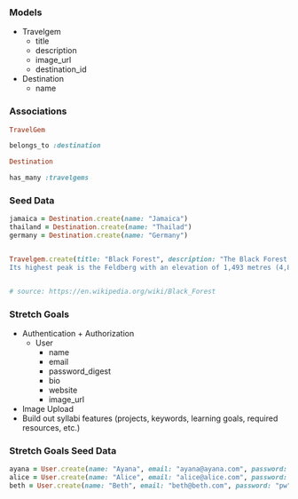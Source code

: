### Models
- Travelgem
    - title
    - description
    - image_url
    - destination_id
- Destination
    - name

### Associations

```ruby
TravelGem

belongs_to :destination

Destination

has_many :travelgems

```

### Seed Data

```ruby
jamaica = Destination.create(name: "Jamaica")
thailand = Destination.create(name: "Thailad")
germany = Destination.create(name: "Germany")


Travelgem.create(title: "Black Forest", description: "The Black Forest is a large forested mountain range in south-west Germany, in the state of Baden-Württemberg, bounded by the Rhine valley to the west and south. It is the source of the Danube and Neckar rivers.
Its highest peak is the Feldberg with an elevation of 1,493 metres (4,898 ft) above sea level. Roughly oblong in shape, with a length of 160 kilometres (100 miles) and breadth of up to 50 km (30 mi), it has an area of about 6,009 km2 (2,320 sq mi).", image_url: "https://en.wikipedia.org/wiki/Black_Forest#/media/File:Green_winter.jpg", category_id: germany.id)


# source: https://en.wikipedia.org/wiki/Black_Forest
```

### Stretch Goals
- Authentication + Authorization
    - User
      - name
      - email
      - password_digest
      - bio
      - website
      - image_url
- Image Upload
- Build out syllabi features (projects, keywords, learning goals, required resources, etc.)

### Stretch Goals Seed Data

```ruby
ayana = User.create(name: "Ayana", email: "ayana@ayana.com", password: "pw", bio: "i love ruby", website: "ayana.com", image_url: "https://avatars1.githubusercontent.com/u/892860?s=460&v=4")
alice = User.create(name: "Alice", email: "alice@alice.com", password: "pw", bio: "i love javascript", website: "alice.com", image_url: "https://avatars2.githubusercontent.com/u/17302921?s=460&u=a891c6398fe5f4e38bab9f6b7bd52c085f82dc0a&v=4")
beth = User.create(name: "Beth", email: "beth@beth.com", password: "pw", bio: "i love react", website: "beth.com", image_url: "https://avatars1.githubusercontent.com/u/19947416?s=460&u=1a9dbeda46b5703ab337803b03a7d0e77a38dc81&v=4")
```
